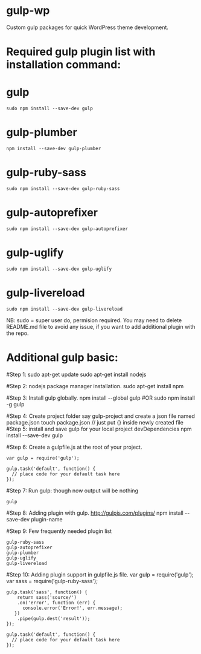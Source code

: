 # gulp-wp

Custom gulp packages for quick WordPress theme development.

# Required gulp plugin list with installation command:

# gulp
    sudo npm install --save-dev gulp
# gulp-plumber
    npm install --save-dev gulp-plumber

# gulp-ruby-sass
    sudo npm install --save-dev gulp-ruby-sass

# gulp-autoprefixer
    sudo npm install --save-dev gulp-autoprefixer

# gulp-uglify
    sudo npm install --save-dev gulp-uglify

# gulp-livereload
    sudo npm install --save-dev gulp-livereload

NB: sudo = super user do, permision required. You may need to delete README.md file to avoid any issue, if you want to add additional plugin with the repo.

# Additional gulp basic:

#Step 1: 
    sudo apt-get update
    sudo apt-get install nodejs

#Step 2: nodejs package manager installation.
    sudo apt-get install npm

#Step 3: Install gulp globally.
    npm install --global gulp 
#OR 
    sudo npm install -g gulp

#Step 4: Create project folder say gulp-project and create a json file named package.json
    touch package.json
    // just put {} inside newly created file
#Step 5: install and save gulp for your local project devDependencies
    npm install --save-dev gulp

#Step 6: Create a gulpfile.js at the root of your project.
    
    var gulp = require('gulp');
    
    gulp.task('default', function() {
      // place code for your default task here
    });

#Step 7: Run gulp: though now output will be nothing

    gulp

#Step 8: Adding plugin with gulp. http://gulpjs.com/plugins/
    npm install --save-dev plugin-name

#Step 9: Few frequently needed plugin list 

    gulp-ruby-sass 
    gulp-autoprefixer
    gulp-plumber
    gulp-uglify
    gulp-livereload

#Step 10: Adding plugin support in gulpfile.js file.
    var gulp = require('gulp');
    var sass = require('gulp-ruby-sass');
    
    gulp.task('sass', function() {
        return sass('source/') 
        .on('error', function (err) {
          console.error('Error!', err.message);
       })
        .pipe(gulp.dest('result'));
    });

    gulp.task('default', function() {
      // place code for your default task here
    }); 

